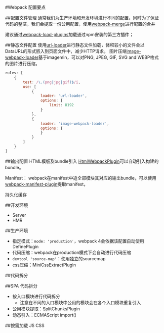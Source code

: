 #Webpack 配置要点

##配置文件管理
通常我们为生产环境和开发环境进行不同的配置，同时为了保证代码的整洁，我们会提取一份公用配置，使用[webpack-merge](https://github.com/survivejs/webpack-merge)进行配置的合并

建议通过[webpack-load-plugins](https://www.npmjs.com/package/webpack-load-plugins)加载通过npm安装的第三方插件；


##静态文件配置
使用[url-loader](https://webpack.js.org/loaders/url-loader/)进行静态文件加载，体积较小的文件会以DataURL的形式嵌入到页面文件中，减少HTTP请求。
图片压缩[image-webpack-loader](https://github.com/tcoopman/image-webpack-loader)基于imagemin，可以对PNG, JPEG, GIF, SVG and WEBP格式的图片进行压缩。
``` JavaScript
rules: [
    {
        test: /\.(png|jpg|gif)$/i,
        use: [
            {
                loader: 'url-loader',
                options: {
                    limit: 8192
                }
            },
            {
                loader: 'image-webpack-loader',
                options: {
                }
            }
        ]
    }
]
```

##输出配置
HTML模版及bundle引入
[HtmlWebpackPlugin](https://webpack.js.org/plugins/html-webpack-plugin/)可以自动引入构建的bundle。

Manifest：
webpack在manifest中追全部模块其对应的输出bundle，可以使用[webpack-manifest-plugin](https://github.com/danethurber/webpack-manifest-plugin)提取manifest，

持久化缓存

##开发环境
+ Server
+ HMR


##生产环境
+ 指定模式：`mode: 'production'`，webpack 4会依据该配置自动使用DefinePlugin
+ 代码压缩：webpack在production模式下会自动进行代码压缩
+ `devtool 'source-map'`：使用独立的sourcemap
+ css压缩：MiniCssExtractPlugin


##代码拆分

##SPA 代码拆分
+ 按入口模块进行代码拆分
    + 注意在不同的入口模块中公用的模块会在各个入口模块重复引入
+ 公用模块提取：SplitChunksPlugin
+ 动态引入：ECMAScript import()


##按需加载
JS
CSS